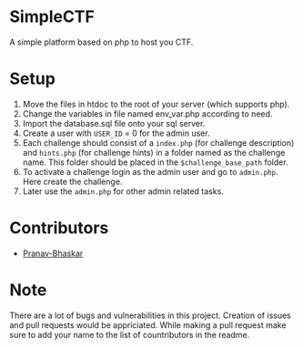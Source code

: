 # SimpleCTF
A simple platform based on php to host you CTF.

# Setup
1. Move the files in htdoc to the root of your server (which supports php).
2. Change the variables in file named env_var.php according to need.
3. Import the database.sql file onto your sql server.
4. Create a user with `USER_ID` = 0 for the admin user.
5. Each challenge should consist of a `index.php` (for challenge description) and `hints.php` (for challenge hints) in a folder named as the challenge name. This folder should be placed in the `$challenge_base_path` folder.
6. To activate a challenge login as the admin user and go to `admin.php`. Here create the challenge.
7. Later use the `admin.php` for other admin related tasks.

# Contributors
- [Pranav-Bhaskar](https://github.com/Pranav-Bhaskar/)

# Note
There are a lot of bugs and vulnerabilities in this project. Creation of issues and pull requests would be appriciated. While making a pull request make sure to add your name to the list of countributors in the readme.
